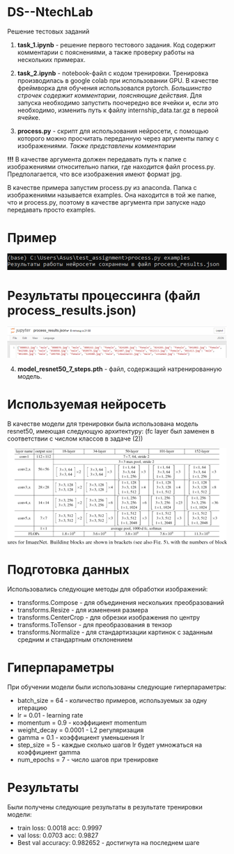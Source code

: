 # DS--NtechLab
Решение тестовых заданий

1. **task_1.ipynb** - решение первого тестового задания. Код содержит комментарии с пояснениями, а также проверку работы на нескольких примерах.

2. **task_2.ipynb** - notebook-файл с кодом тренировки. Тренировка производилась в google colab при использовании GPU. В качестве фреймворка для обучения использовался pytorch. *Большинство строчек содержит комментарии, поясняющие действия*. Для запуска необходимо запустить поочередно все ячейки и, если это необходимо, изменить путь к файлу internship_data.tar.gz в первой ячейке.

3. **process.py** - скрипт для использования нейросети, с помощью которого можно просчитать переданную через аргументы папку с изображениями. *Также представлены комментарии*


**!!!** В качестве аргумента должен передавать путь к папке с изображениями относительно папки, где находится файл process.py. Предполагается, что все изображения имеют формат jpg.

В качестве примера запустим process.py из anaconda. Папка с изображениями называется examples. Она находится в той же папке, что и process.py, поэтому в качестве аргумента при запуске надо передавать просто examples.
# Пример
![Пример](https://github.com/ovopilova/dev-intensive-2019/blob/hometask_1/anaconda.PNG)
# Результаты процессинга (файл process_results.json)
![Результат](https://github.com/ovopilova/dev-intensive-2019/blob/hometask_1/json.PNG)

4. **model_resnet50_7_steps.pth** - файл, содержащий натренированную модель.

# Используемая нейросеть

В качестве модели для тренировки была использована модель resnet50, имеющая следующую архитектуру: (fc layer был заменен в соответствии с числом классов в задаче (2))

![Архитектура resnet50](https://github.com/ovopilova/dev-intensive-2019/blob/hometask_1/resnet.png)

# Подготовка данных

Использовались следующие методы для обработки изображений:
- transforms.Compose - для объединения нескольких преобразований
- transforms.Resize - для изменения размера
- transforms.CenterCrop - для обрезки изображения по центру
- transforms.ToTensor - для преобразования в тензор
- transforms.Normalize - для стандартизации картинок с заданным средним и стандартным отклонением

# Гиперпараметры

При обучении модели были использованы следующие гиперпараметры:
- batch_size = 64 - количество примеров, используемых за одну итерацию
- lr = 0.01 - learning rate
- momentum = 0.9 - коэффициент momentum 
- weight_decay = 0.0001 - L2 регуляризация
- gamma = 0.1 - коэффициент уменьшения lr
- step_size = 5 - каждые сколько шагов lr будет умножаться на коэффициент gamma
- num_epochs = 7 - число шагов при тренировке

# Результаты

Были получены следующие результаты в результате тренировки модели:
- train loss: 0.0018 acc: 0.9997
- val loss: 0.0703 acc: 0.9827
- Best val accuracy: 0.982652 - достигнута на последнем шаге
